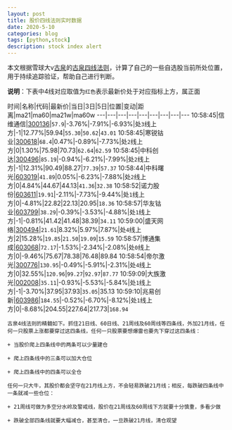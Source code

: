 ```yaml
---
layout: post
title: 股价四线法则实时数据
date: 2020-5-10
categories: blog
tags: [python,stock]
description: stock index alert
---
```



本文根据雪球大v[古泉](https://xueqiu.com/u/7148646888)的[古泉四线法则](https://xueqiu.com/7148646888/130498192)，计算了自己的一些自选股当前所处位置，用于持续追踪验证，帮助自己进行判断。

**说明**：下表中4线对应取值为`红色`表示最新价处于对应指标上方，属正面

时间|名称|代码|最新价|当日|3日|5日|位置|变动|距离|ma21|ma60|ma21w|ma60w
---|---|---|---|---|---|---|---|---
10:58:45|信维通信|[300136](https://xueqiu.com/S/SZ300136)|`57.9`|-3.76%|-7.91%|-6.93%|处`3`线上方|-1|12.77%|59.94|`55.30`|`50.62`|`43.01`
10:58:45|寒锐钴业|[300618](https://xueqiu.com/S/SZ300618)|`68.4`|0.47%|-0.89%|-7.73%|处`2`线上方|0|1.30%|75.98|70.73|`62.64`|`62.59`
10:58:45|中科创达|[300496](https://xueqiu.com/S/SZ300496)|`85.19`|-0.94%|-6.21%|-7.99%|处`2`线上方|-1|12.31%|90.49|88.27|`77.39`|`57.37`
10:58:44|中科曙光|[603019](https://xueqiu.com/S/SH603019)|`41.89`|0.05%|-6.23%|-7.88%|处`2`线上方|0|4.84%|44.67|44.13|`41.36`|`32.38`
10:58:52|诺力股份|[603611](https://xueqiu.com/S/SH603611)|`19.91`|-2.11%|-7.73%|-9.44%|处`1`线上方|0|-4.81%|22.82|22.13|20.95|`18.36`
10:58:57|华友钴业|[603799](https://xueqiu.com/S/SH603799)|`38.29`|-0.39%|-3.53%|-4.88%|处`1`线上方|-1|-0.81%|41.42|41.48|38.39|`34.11`
10:59:00|盛天网络|[300494](https://xueqiu.com/S/SZ300494)|`21.61`|8.32%|5.97%|7.87%|处`4`线上方|2|15.28%|`19.85`|`21.50`|`19.09`|`15.59`
10:58:57|博通集成|[603068](https://xueqiu.com/S/SH603068)|`72.17`|-1.53%|-2.34%|-2.08%|处`0`线上方|0|-9.46%|75.67|78.38|76.48|89.84
10:58:54|帝尔激光|[300776](https://xueqiu.com/S/SZ300776)|`130.95`|-0.49%|-5.91%|-2.31%|处`4`线上方|0|32.55%|`120.96`|`99.27`|`92.97`|`87.77`
10:59:09|大族激光|[002008](https://xueqiu.com/S/SZ002008)|`35.11`|-0.93%|-5.53%|-5.84%|处`1`线上方|-1|-3.70%|37.95|37.93|`35.05`|35.13
10:59:10|兆易创新|[603986](https://xueqiu.com/S/SH603986)|`184.55`|-0.52%|-6.70%|-8.12%|处`1`线上方|0|-8.68%|204.55|227.64|217.73|`168.94`

```
古泉4线法则的精髓如下。抓住21日线、60日线、21周线及60周线等四条线，外加21月线，任何一只股票上涨都要穿过这四条线，任何一只股票要想爆雷也要先下穿过这四条线：

+ 当股价爬上四条线中的两条可以少量建仓

+ 爬上四条线中的三条可以加大仓位

+ 爬上四条线中的四条可以全仓

任何一只大牛，其股价都会坚守在21月线上方，不会轻易跌破21月线；相反，每跌破四条线中一条就减一些仓位：

+ 21周线可做为多空分水岭及警戒线，股价在21周线及60周线下方就要十分慎重，多看少做

+ 跌破全部四条线就要大幅减仓，甚至清仓，一旦跌破21月线，清仓观望
```